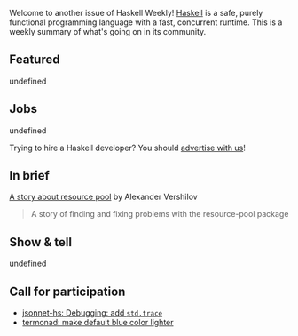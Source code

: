 Welcome to another issue of Haskell Weekly!
[Haskell](https://www.haskell.org) is a safe, purely functional programming language with a fast, concurrent runtime.
This is a weekly summary of what's going on in its community.

## Featured

undefined

## Jobs

undefined

Trying to hire a Haskell developer?
You should [advertise with us](https://haskellweekly.news/advertising.html)!

## In brief

[A story about resource pool](https://qnikst.brick.do/2020-12-28-resource-pool) by Alexander Vershilov
> A story of finding and fixing problems with the resource-pool package

## Show & tell

undefined

## Call for participation

-   [jsonnet-hs: Debugging: add `std.trace`](https://github.com/moleike/jsonnet-hs/issues/12)
-   [termonad: make default blue color lighter](https://github.com/cdepillabout/termonad/issues/177)
